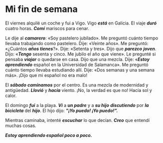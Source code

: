 # Mi fin de semana
El viernes alquilé un coche y fui a Vigo. Vigo ***está*** en Galicia. El viaje ***duró*** cuatro horas. ***Comí*** mariscos para cenar.

Le dije al ***camarero***: «Soy pastelero jubilado». Me preguntó cuánto tiempo llevaba trabajando como pastelero. Dije: «Veinte años». Me preguntó: «¿Cuántos ***años tienes***?». Dije: «Setenta y tres». Dijo que ***parezco*** ***joven***. Dijo: «***Tengo*** sesenta y cinco. Me jubilo el año que viene». Le pregunté si pensaba ***viajar*** o quedarse en casa. Dijo que una mezcla. Dije: «***Estoy aprendiendo*** español en la Universidad de Salamanca». Me preguntó cuánto tiempo llevaba estudiando allí. Dije: «Dos semanas y una semana más». ¡Dijo que mi español no era malo!

El ***sábado*** ***caminamos*** por el centro. Es una mezcla de modernidad y antigüedad. ***Llovió*** y ***hacía*** viento. ¡No, la verdad es que no!  Hacía sol y calor.

El domingo ***fui*** a la playa. ***Vi*** a ***un padre*** y a ***su hijo*** ***discutiendo*** por ***la bicicleta*** del ***hijo***. El hijo dijo: ***"¡Yo puedo! ¡Yo puedo!".***

Mientras caminaba, intenté ***escuchar*** lo que decían. ***Creo*** que entendí muchas cosas.

***Estoy aprendiendo español poco a poco.***